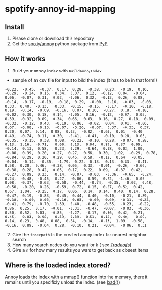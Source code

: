 # spotify-annoy-id-mapping

## Install

1. Please clone or download this repository
2. Get the [spotiy/annoy](https://github.com/spotify/annoy) python package from [PyPI](https://pypi.python.org/pypi/annoy)


## How it works

1. Build your annoy index with `BuildAnnoyIndex`  

- sample of an csv file for input to bild the index (it has to be in that form!) 
```
-0.22,  -0.45,  -0.37,  0.17,  0.28,  -0.38,  0.23,  -0.19,  0.16,  -0.29,  -0.24,  0.15,  0.34,  0.07,  0.12,  -0.12,  0.04,  -0.04,  0.06,  -0.07,  0.31,  0.02,  -0.06,  0.32,  -0.13,  0.26,  0.08,  -0.14,  -0.17,  -0.19,  -0.18,  0.29,  -0.00,  0.16,  -0.03,  -0.03,  0.33,  0.40,  -0.13,  -0.33,  -0.15,  -0.15,  -0.17,  -0.10,  -0.18,  0.19,  -0.14,  -0.09,  -0.16,  0.07,  0.10,  -0.27,  0.18,  -0.18,  -0.02,  0.30,  0.18,  0.14,  -0.05,  0.16,  -0.12,  -0.07,  0.05,  0.39,  -0.32,  0.09,  0.34,  0.66,  0.03,  0.16,  0.27,  0.18,  0.09,  -0.32,  -0.12,  0.43,  -0.19,  0.06,  -0.02,  0.04,  0.01,  -0.06,  0.07,  -0.08,  -0.13,  -0.07,  -0.20,  -0.07,  0.37,  -0.33,  0.37,  0.20,  0.07,  0.14,  0.08,  0.03,  -0.02,  -0.63,  0.01,  -0.40
0.49,  -0.74,  0.11,  0.30,  -0.41,  -0.41,  -0.10,  0.28,  0.03,  -0.35,  -0.15,  0.38,  0.08,  -0.22,  -0.10,  0.28,  -0.07,  0.28,  0.13,  1.16,  -0.71,  -0.90,  0.13,  0.04,  0.89,  0.37,  0.05,  -0.14,  0.13,  0.58,  -0.23,  0.29,  -0.64,  0.38,  0.03,  1.00,  -0.00,  0.39,  0.20,  0.27,  0.27,  0.56,  0.30,  1.02,  -0.29,  0.78,  -0.84,  0.29,  0.20,  0.29,  0.45,  0.58,  -0.12,  0.64,  -0.05,  -0.04,  -0.14,  -0.35,  -1.79,  0.22,  0.13,  0.13,  0.83,  -0.11,  0.58,  0.20,  0.46,  -0.38,  0.05,  0.33,  -0.04,  -0.26,  -0.66,  -0.38,  0.28,  0.42,  0.05,  0.17,  0.22,  0.09,  -0.37,  0.42,  -0.27,  0.09,  0.23,  -0.14,  -0.07,  -0.03,  -0.36,  -0.65,  -0.24,  0.24,  -0.48,  -0.45,  0.27,  -0.06,  0.59,  0.22,  -1.46,  0.05
0.08,  -0.37,  -0.63,  -0.58,  -0.44,  -0.74,  -0.35,  -0.02,  0.48,  -0.50,  -0.20,  0.26,  -0.59,  0.72,  0.15,  0.07,  0.52,  0.42,  0.67,  1.04,  -0.25,  0.17,  0.06,  0.14,  0.14,  0.40,  0.14,  0.28,  -0.47,  0.19,  -0.83,  -0.45,  0.44,  0.40,  -0.10,  -0.21,  0.89,  -0.38,  -0.09,  0.05,  -0.16,  0.65,  -0.09,  0.69,  -0.31,  -0.22,  -0.41,  0.79,  -0.70,  1.39,  0.40,  -0.48,  -0.55,  -0.23,  -0.22,  0.86,  0.25,  0.17,  -0.01,  -0.31,  -0.47,  -0.07,  -0.03,  -0.36,  0.50,  0.52,  0.03,  -0.85,  -0.27,  -0.17,  0.36,  0.42,  0.21,  0.45,  -0.03,  0.98,  -0.59,  0.39,  0.51,  0.18,  -0.40,  -0.89,  0.14,  0.23,  0.48,  0.08,  0.34,  -0.14,  -0.13,  1.09,  -0.58,  -0.16,  0.89,  -0.64,  0.28,  -0.10,  0.21,  -0.04,  -0.06,  0.31
```

2. Give the `indexpath` to the created annoy index for nearest neighbor search
2. How many search nodes do you want for `k` ( see [*Tradeoffs*](https://github.com/spotify/annoy#tradeoffs))
3. Give a `n` for how many results you want to get back as closest items

## Where is the loaded index stored? 

Annoy loads the index with a mmap() function into the memory, there it remains until you specificly unload the index.
(see [load()](https://github.com/spotify/annoy/blob/8ceba5640cc1368d81a1f7ca1eea2f24b338dfbe/src/annoylib.h#L554-L567))  